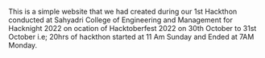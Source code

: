 This is a simple website that we had created during our 1st Hackthon conducted at Sahyadri College of Engineering and Management for Hacknight 2022 on ocation of Hacktoberfest
2022 on 30th October to 31st October i.e; 20hrs of hackthon started at 11 Am Sunday and Ended at 7AM Monday.
